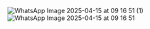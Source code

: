 ![WhatsApp Image 2025-04-15 at 09 16 51 (1)](https://github.com/user-attachments/assets/32b42faa-7adc-41f6-bc1c-f70a90cf1c7c)
![WhatsApp Image 2025-04-15 at 09 16 51](https://github.com/user-attachments/assets/2d23a2be-2ca2-418d-a469-a4da519903ea)
